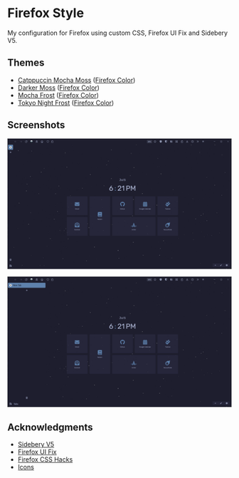 # Firefox Style

My configuration for Firefox using custom CSS, Firefox UI Fix and Sidebery V5.

## Themes
* [Catppuccin Mocha Moss](https://addons.mozilla.org/en-US/firefox/addon/catppuccin-mocha-moss/)
([Firefox Color](https://color.firefox.com/?theme=XQAAAAI0BAAAAAAAAABBqYhm849SCicxcUcPX38oKRicm6da8pFtMcajvXaAE3RJ0F_F447xQs-L1kFlGgDKq4IIvWciiy4upusW7OvXIRinrLrwLvjXB37kvhN5ElayHo02fx3o8R31Fdy2_QXbunBJ58-zR2W57TMciEyiphJg_HHbx8ZqAxxJQxrDhtoVVgV5ZT_7HLEwSCyw7ea1ekuBlM156BT1WrMtHoZtzECbad7tyvs4YKF6u7924m1JpHXMojJyz62ruV3QTNOFIO87cnUTQEdY-l88mpVhs5ekFxxDDVbuR6kqd4O06bu1xt4UU5hW4n4SikM-Izp8IrL5lv9bkA6w9mOUwpCSHYZYUttVc2Cz_DyqigFrQtuznjRQCk6Ncdn-0uTfJMRc6z9ibZd6ZCI8dr-lk8aSZy5ipU7Ep0YWtIqUDMAHZUi1yiy-FbGNVuM-CbIzWeOVf9Zs6AyLGbmP2FjExNM5t0BNHYhVh_AUuf0v4C9UebGKE_BCKHlaQlmfP2GZDzZ8cwQX63FUFLsJD1cSwczcjy2Ko0KmkooHzSAo0avFhZcOfJ5__PcE4g))
* [Darker Moss](https://addons.mozilla.org/en-US/firefox/addon/darker-mocha-moss/)
([Firefox Color](https://color.firefox.com/?theme=XQAAAAIyBAAAAAAAAABBqYhm849SCicxcUcPX38oKRicm6da8pFtMcQD6nrI6zG-THbRTVUNghfDSoLX0RpXa59F0x7DVjY5ENtMXJ5cEoaqieHO6VQc155lFR8J3rgcGVw0M1tIgJCOfQwjzhFlH0tFkJA2vd4ck9Rq-2gZvt3fsqUmH70wPmV9mPzp5Cs_ap7fq_IbHUO7FQsngpfqJiqDVcNZDFYq9upb_erYdSvMrx3yxloRfDdU5fO2BilHmf2d2jMbQk8KEYnZ_yjCjMd5QA8p4CoZ-MAzBsSBfJh-WFyPIRnaZU_9S4fuig5_tar7xGXxrD4r61rS9VpVUvTzwi2W7n01ZN1aN43KZs99ZeGSalI5bjtrp3oEdXFtMSCXBAzPU_IArvwPAmJD5_y9VcL-bIxGi8Anoqd_jRT9aMQ3GvuJIuNd3DoCz8l675PpimSsNb3BsUOKkOqwxkj1yyCeL6Ww3yOCU8-Cm3bFIU10SlS2Cses2gsKmgj4yVHptIDAUNj62zNmCSiw0S79W0PZj5TrvdBDqdzp256x__5l828qSLJSgEER73Zy3TsEE__G26kB))
* [Mocha Frost](https://addons.mozilla.org/en-US/firefox/addon/mocha-frost/)
([Firefox Color](https://color.firefox.com/?theme=XQAAAAJmBAAAAAAAAABBqYhm849SCicxcUd1M38oKRicm6da8pFtMcajvXaAE3RJ0F_F447xQs9nQOVlAOH8y14jzqiEJEb91jqQl2TLvgKZAPwWD25PhDbwhJlOdRKCk0WiPFwEUe-mgozdGKTpjdv7oabubzDlX0ZJVWaPuz6JiMIRR8ajcYWyYeDmmQOIoRp7GaZ08wkRiR8v36MqXvBWVC8H6HsDdNqUQ67UeJpU-IAqbT3GAAUY-epST8rubmKigijZ7F1B5e-aB1fXzQI_ARL7aBcrXjgWcx7F9cs3rG9ipmONzwKerXDI3n8GDJRSxrkbRb5RzcHTE34bc0KCDXQkrPBmsfCbHbqDBXnsrJhwpWI1Ajld2OvBEbtF5sve0nklNt5NZ81PouzZ2hz32DohQctUH5WJnG8oKC4uFqz7aklC8bgWWU2ikKchdT4--yIPQvThzSwB-twWUQ8gJputUbA1c3N1v3rKHFNaIi9bYddvFLJ7Lju33ilrJ-nC69TOTXB7dKXilQwmrWN1fbV2yIY8WNcSuBW4a6UTrUXn4bTPLeYJmSCMTGPDmwjOMCTC_6tcvKA))
* [Tokyo Night Frost](https://addons.mozilla.org/en-US/firefox/addon/tokyo-night-frost/)
([Firefox Color](https://color.firefox.com/?theme=XQAAAAKMBAAAAAAAAABBqYhm849SCicxcUfbB38oKRicm6da8pE6OcQBjea-TyXilC_3ivsFiapARUbbpVu2uxKUc3xEmfOgvQvO2q67VRgBF6iE3GxU_uICL8KI4Y6N3J0tmtY7Xipg0ni-o5YRVQWI1JUKwkxokTVxttWkoYeN5tCtmHn9n0X0PpSQrc1UodwEPyG99vNZmHKKnkde4HYBhkwOz8wpayE1TNEinNUOYr66WlwWxttUhoT9BbDyymUxZSO6_O3t2iOKqGsDlMS_74A2lzrVYmmaywD7RNVk99jQKcfrFAg5XegtFsc8UzjeOS3ZRexWBrSTx6eMK0fFpmZLm0lYNGhbhsWN15c7EtVgPYiUh6LgAXvwJ6u4TnG8gcNtqNKAai9zYwuZXitPJMHD7Mb7yHRg_haYCPykesO2t3yQT3ZlzzR5nLPqcIq1SKs-q3Xv25t3KfAPdrUo-INTOyKrWyQi6Ger9bER1OQHzxtW_KNn3GkOLqfSkNfXSYrQyaPaDk0LhLoWZcSbfDJh_RUHQALrsi_k27E_ECT9oeK-LNdWL03vmJDilKLTIVl1ZLLIzwrHvanr_votYAU))


## Screenshots
![Expanded Vertical Tabs](/img/collapsed.png)

![Collapsed Vertical Tabs](/img/expanded.png)

## Acknowledgments
* [Sidebery V5](https://github.com/mbnuqw/sidebery/releases)
* [Firefox UI Fix](https://github.com/black7375/Firefox-UI-Fix)
* [Firefox CSS Hacks](https://github.com/MrOtherGuy/firefox-csshacks)
* [Icons](https://www.iconfinder.com/remix-icon)